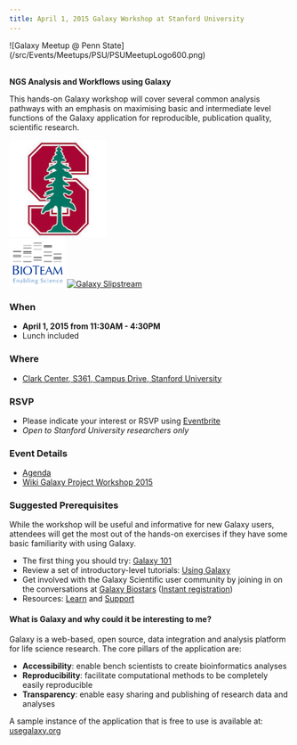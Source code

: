 ```yaml
---
title: April 1, 2015 Galaxy Workshop at Stanford University
---
```

<div class='center'>![Galaxy Meetup @ Penn State](/src/Events/Meetups/PSU/PSUMeetupLogo600.png)</div>


<br />

**NGS Analysis and Workflows using Galaxy**

This hands-on Galaxy workshop will cover several common analysis pathways with an emphasis on maximising basic and intermediate level functions of the Galaxy application for reproducible, publication quality, scientific research.

<div class='right'><a href='http://www.stanford.edu/'><img src="/src/Images/Logos/Stanford.jpeg" alt="Stanford University" width=175 /></a> <br /> <a href='http://bioteam.net/'><img src="/src/Images/Logos/BioTeamLogo154.gif" alt="Bioteam" width=100 /></a> <a href='http://bioteam.net/slipstream/galaxy-edition/'><img src="/src/Images/Logos/SlipStreamApplianceLogoTrimmed.png" alt="Galaxy Slipstream" width=200 /></a> <br /> </div> 

### When

* **April 1, 2015 from 11:30AM - 4:30PM**
* Lunch included

### Where

* [Clark Center, S361, Campus Drive, Stanford University](https://biox.stanford.edu/about/building-services/room-scheduling/seminar-room-s361)

### RSVP

* Please indicate your interest or RSVP using [Eventbrite](https://www.eventbrite.com/e/2015-galaxy-workshop-at-stanford-tickets-16141341186)
* *Open to Stanford University researchers only*

### Event Details

* [Agenda](https://docs.google.com/document/d/1VllhRCALRLvEAhcfiAou0c_p4bVlobBY-Rx3xB9UwzY/edit?usp=sharing)
* [Wiki Galaxy Project Workshop 2015](/src/Teach/Resource/GalaxyProjectWorkshop2015/index.md)

### Suggested Prerequisites

While the workshop will be useful and informative for new Galaxy users, attendees will get the most out of the hands-on exercises if they have some basic familiarity with using Galaxy.
* The first thing you should try: [Galaxy 101](https://usegalaxy.org/u/aun1/p/galaxy101)
* Review a set of introductory-level tutorials: [Using Galaxy](https://usegalaxy.org/u/galaxyproject/p/using-galaxy-2012)
* Get involved with the Galaxy Scientific user community by joining in on the conversations at [Galaxy Biostars](https://biostar.usegalaxy.org) ([Instant registration](https://wiki.galaxyproject.org/Support/Biostar))
* Resources: [Learn](/src/Learn/index.md) and [Support](/src/Support/index.md)

#### What is Galaxy and why could it be interesting to me?

Galaxy is a web-based, open source, data integration and analysis platform for life science research. The core pillars of the application are:
* **Accessibility**: enable bench scientists to create bioinformatics analyses
* **Reproducibility**: facilitate computational methods to be completely easily reproducible
* **Transparency**: enable easy sharing and publishing of research data and analyses

A sample instance of the application that is free to use is available at: [usegalaxy.org](https://usegalaxy.org/)
